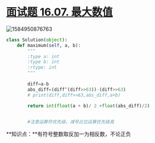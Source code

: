# [面试题 16.07. 最大数值](https://leetcode-cn.com/problems/maximum-lcci/)

![1584950876763](C:\Users\75043\AppData\Roaming\Typora\typora-user-images\1584950876763.png)

```python
class Solution(object):
    def maximum(self, a, b):
        """
        :type a: int
        :type b: int
        :rtype: int
        """
        
        diff=a-b
        abs_diff=(diff^(diff>>63))-(diff>>63)
        # print(diff,diff>>63,abs_diff,a+b)
    
        return int(float(a + b)/ 2 +float(abs_diff)/2)


        #注意运算符优先级，减号比位运算优先级高
```

**知识点：**有符号整数取反加一为相反数，不论正负